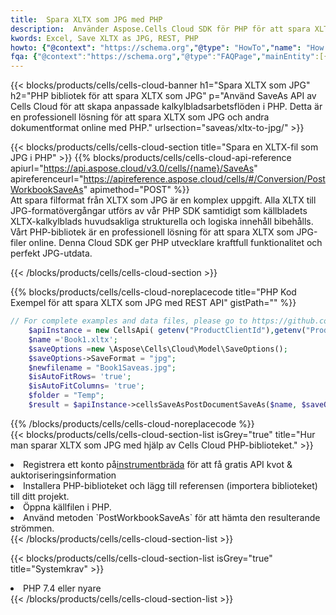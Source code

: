 ```yaml
---
title:  Spara XLTX som JPG med PHP
description:  Använder Aspose.Cells Cloud SDK för PHP för att spara XLTX-formatfilen som JPG-formatfil.
kwords: Excel, Save XLTX as JPG, REST, PHP
howto: {"@context": "https://schema.org","@type": "HowTo","name": "How to save XLTX as JPG using the Cells Cloud PHP library.","description": "How to save XLTX as JPG using the Cells Cloud PHP library.","image": {"@type": "ImageObject"},"url": "/php/saveas/xltx-to-jpg/","step": [{ "@type": "HowToStep","name": "How to save XLTX as JPG using the Cells Cloud PHP library. step 1", "image": {"@type": "ImageObject",},"url": "/php/saveas/xltx-to-jpg/","text": "Register an account at <a href='https://dashboard.aspose.cloud/'>Dashboard</a> to get free API quota & authorization details",},{ "@type": "HowToStep","name": "How to save XLTX as JPG using the Cells Cloud PHP library. step 1", "image": {"@type": "ImageObject",},"url": "/php/saveas/xltx-to-jpg/","text": "Install PHP library and add the reference (import the library) to your project.",},{ "@type": "HowToStep","name": "How to save XLTX as JPG using the Cells Cloud PHP library. step 1", "image": {"@type": "ImageObject",},"url": "/php/saveas/xltx-to-jpg/","text": "Open the source file in PHP.",},{ "@type": "HowToStep","name": "How to save XLTX as JPG using the Cells Cloud PHP library. step 1", "image": {"@type": "ImageObject",},"url": "/php/saveas/xltx-to-jpg/","text": "Use the `PostWorkbookSaveAs` method to retrieve the resulting stream.",}, ],"supply": {"@type": "HowToSupply","name": "document"},"tool": [{"@type": "HowToTool","name": "phpstorm, Visual Studio Code, Eclipse"},{"@type": "HowToTool","name": "Aspose Cells"}],"totalTime": "PT6M"}
fqa: {"@context":"https://schema.org","@type":"FAQPage","mainEntity":[{"@type":"Question","name":"Why save file as other formats file in C# using REST API?","acceptedAnswer":{"@type":"Answer","text":"Documents are encoded in many ways, and some files may be incompatible with the software you use. To open and read such files, just save them as appropriate file formats.<br/><ol><li>Install .NET SDK and add the reference (import the library) to your project.</li><li>Open the source file in C# using REST API.</li><li>Call the PostWorkbookSaveAsRequest() method, passing an output filename with required extension.</li><li>Get the result of save as a separate file.</li></ol>"}},{"@type":"Question","name":"What file formats can I save as with your C# library?","acceptedAnswer":{"@type":"Answer","text":"We support a variety of file formats for conversion using .NET library, including XLSX, Excel, xls , PDF, CSV, HTML, Markdown, XML, PNG, JPG, TIFF, Json, TXT and many more."}},{"@type":"Question","name":"What is the maximum allowed file size for conversion using this .NET library?","acceptedAnswer":{"@type":"Answer","text":"There are no file size limits for format conversions using .NET library."}}]}
---
```

{{< blocks/products/cells/cells-cloud-banner h1="Spara XLTX som JPG" h2="PHP bibliotek för att spara XLTX som JPG" p="Använd SaveAs API av Cells Cloud för att skapa anpassade kalkylbladsarbetsflöden i PHP. Detta är en professionell lösning för att spara XLTX som JPG och andra dokumentformat online med PHP." urlsection="saveas/xltx-to-jpg/" >}}

{{< blocks/products/cells/cells-cloud-section title="Spara en XLTX-fil som JPG i PHP" >}}
{{% blocks/products/cells/cells-cloud-api-reference apiurl="https://api.aspose.cloud/v3.0/cells/{name}/SaveAs" apireferenceurl="https://apireference.aspose.cloud/cells/#/Conversion/PostWorkbookSaveAs" apimethod="POST" %}}
<br/>
Att spara filformat från XLTX som JPG är en komplex uppgift. Alla XLTX till JPG-formatövergångar utförs av vår PHP SDK samtidigt som källbladets XLTX-kalkylblads huvudsakliga strukturella och logiska innehåll bibehålls. Vårt PHP-bibliotek är en professionell lösning för att spara XLTX som JPG-filer online. Denna Cloud SDK ger PHP utvecklare kraftfull funktionalitet och perfekt JPG-utdata.

{{< /blocks/products/cells/cells-cloud-section >}}

{{% blocks/products/cells/cells-cloud-noreplacecode title="PHP Kod Exempel för att spara XLTX som JPG med REST API" gistPath="" %}}
  
```php
// For complete examples and data files, please go to https://github.com/aspose-cells-cloud/aspose-cells-cloud-php/
    $apiInstance = new CellsApi( getenv("ProductClientId"),getenv("ProductClientSecret") );
    $name ='Book1.xltx';
    $saveOptions =new \Aspose\Cells\Cloud\Model\SaveOptions();
    $saveOptions->SaveFormat = "jpg";
    $newfilename = "Book1Saveas.jpg";
    $isAutoFitRows= 'true';
    $isAutoFitColumns= 'true';
    $folder = "Temp";
    $result = $apiInstance->cellsSaveAsPostDocumentSaveAs($name, $saveOptions, $newfilename,$isAutoFitRows, $isAutoFitColumns, $folder);
```
  
{{% /blocks/products/cells/cells-cloud-noreplacecode %}}
<br/>
{{< blocks/products/cells/cells-cloud-section-list isGrey="true" title="Hur man sparar XLTX som JPG med hjälp av Cells Cloud PHP-biblioteket." >}}
<li> Registrera ett konto på<a href="https://dashboard.aspose.cloud/">instrumentbräda</a> för att få gratis API kvot & auktoriseringsinformation</li>
<li>Installera PHP-biblioteket och lägg till referensen (importera biblioteket) till ditt projekt.</li>
<li>Öppna källfilen i PHP.</li>
<li>Använd metoden `PostWorkbookSaveAs` för att hämta den resulterande strömmen.</li>
{{< /blocks/products/cells/cells-cloud-section-list >}}

{{< blocks/products/cells/cells-cloud-section-list isGrey="true" title="Systemkrav" >}}
<li>PHP 7.4 eller nyare</li>
{{< /blocks/products/cells/cells-cloud-section-list >}}
